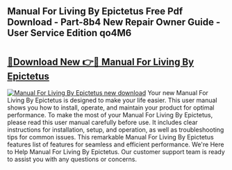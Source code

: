 ## Manual For Living By Epictetus Free Pdf Download - Part-8b4 New Repair Owner Guide - User Service Edition qo4M6

# <h2><a href="http://cf11395.oget.top/?id=Manual+For+Living+By+Epictetus">🔗Download New 👉🔴 Manual For Living By Epictetus</a></h2>

[![Manual For Living By Epictetus new download](https://i.imgur.com/5g1atiW.png)](http://cf11395.oget.top/?id=Manual+For+Living+By+Epictetus)
Your new Manual For Living By Epictetus is designed to make your life easier. This user manual shows you how to install, operate, and maintain your product for optimal performance. To make the most of your Manual For Living By Epictetus, please read this user manual carefully before use. It includes clear instructions for installation, setup, and operation, as well as troubleshooting tips for common issues. This remarkable Manual For Living By Epictetus features list of features for seamless and efficient performance. We're Here to Help Manual For Living By Epictetus. Our customer support team is ready to assist you with any questions or concerns.
